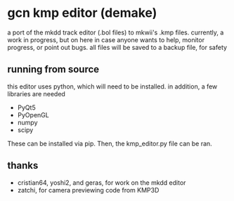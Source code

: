 # gcn kmp editor (demake)
a port of the mkdd track editor (.bol files) to mkwii's .kmp files. currently, a work in progress, but on here in case anyone wants to help, monitor progress, or point out bugs. all files will be saved to a backup file, for safety

## running from source
this editor uses python, which will need to be installed. in addition, a few libraries are needed
* PyQt5
* PyOpenGL
* numpy
* scipy

These can be installed via pip. 
Then, the kmp_editor.py file can be ran. 

## thanks
* cristian64, yoshi2, and geras, for work on the mkdd editor
* zatchi, for camera previewing code from KMP3D

